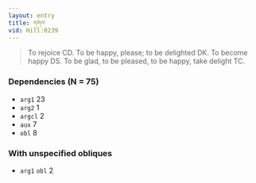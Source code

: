 ```yaml
---
layout: entry
title: དགའ་
vid: Hill:0239
---
```

> To rejoice CD\. To be happy, please; to be delighted DK\. To become happy DS\. To be glad, to be pleased, to be happy, take delight TC\.


### Dependencies (N = 75)
* `arg1` 23
* `arg2` 1
* `argcl` 2
* `aux` 7
* `obl` 8


### With unspecified obliques
* `arg1` `obl` 2
